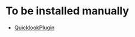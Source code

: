 # To be installed manually

- [QuicklookPlugin](http://dti-tk.sourceforge.net/pmwiki/pmwiki.php?n=QuicklookPlugin.Main)
